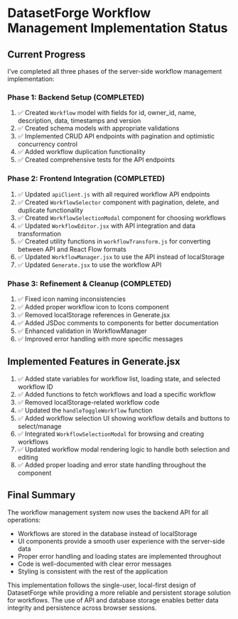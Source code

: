 # DatasetForge Workflow Management Implementation Status

## Current Progress

I've completed all three phases of the server-side workflow management implementation:

### Phase 1: Backend Setup (COMPLETED)
1. ✅ Created `Workflow` model with fields for id, owner_id, name, description, data, timestamps and version
2. ✅ Created schema models with appropriate validations
3. ✅ Implemented CRUD API endpoints with pagination and optimistic concurrency control
4. ✅ Added workflow duplication functionality
5. ✅ Created comprehensive tests for the API endpoints

### Phase 2: Frontend Integration (COMPLETED)
1. ✅ Updated `apiClient.js` with all required workflow API endpoints
2. ✅ Created `WorkflowSelector` component with pagination, delete, and duplicate functionality
3. ✅ Created `WorkflowSelectionModal` component for choosing workflows
4. ✅ Updated `WorkflowEditor.jsx` with API integration and data transformation
5. ✅ Created utility functions in `workflowTransform.js` for converting between API and React Flow formats
6. ✅ Updated `WorkflowManager.jsx` to use the API instead of localStorage
7. ✅ Updated `Generate.jsx` to use the workflow API

### Phase 3: Refinement & Cleanup (COMPLETED)
1. ✅ Fixed icon naming inconsistencies
2. ✅ Added proper workflow icon to Icons component
3. ✅ Removed localStorage references in Generate.jsx
4. ✅ Added JSDoc comments to components for better documentation
5. ✅ Enhanced validation in WorkflowManager
6. ✅ Improved error handling with more specific messages

## Implemented Features in Generate.jsx

1. ✅ Added state variables for workflow list, loading state, and selected workflow ID
2. ✅ Added functions to fetch workflows and load a specific workflow
3. ✅ Removed localStorage-related workflow code
4. ✅ Updated the `handleToggleWorkflow` function
5. ✅ Added workflow selection UI showing workflow details and buttons to select/manage
6. ✅ Integrated `WorkflowSelectionModal` for browsing and creating workflows
7. ✅ Updated workflow modal rendering logic to handle both selection and editing
8. ✅ Added proper loading and error state handling throughout the component

## Final Summary

The workflow management system now uses the backend API for all operations:

-   Workflows are stored in the database instead of localStorage
-   UI components provide a smooth user experience with the server-side data
-   Proper error handling and loading states are implemented throughout
-   Code is well-documented with clear error messages
-   Styling is consistent with the rest of the application

This implementation follows the single-user, local-first design of DatasetForge while providing a more reliable and persistent storage solution for workflows. The use of API and database storage enables better data integrity and persistence across browser sessions.
